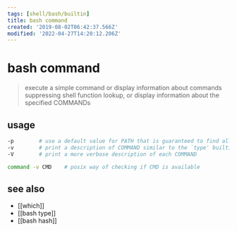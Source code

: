 ```yaml
---
tags: [shell/bash/builtin]
title: bash command
created: '2019-08-02T06:42:37.566Z'
modified: '2022-04-27T14:20:12.206Z'
---
```


# bash command

> execute a simple command or display information about commands 
suppressing  shell function lookup, or display information about the specified COMMANDs

## usage

```sh
-p        # use a default value for PATH that is guaranteed to find all of the standard utilities
-v        # print a description of COMMAND similar to the `type' builtin
-V        # print a more verbose description of each COMMAND
```

```sh
command -v CMD    # posix way of checking if CMD is available
```

## see also

- [[which]]
- [[bash type]]
- [[bash hash]]
